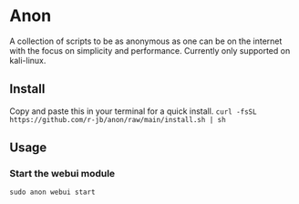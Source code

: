# Anon
 A collection of scripts to be as anonymous as one can be on the internet with the focus on simplicity and performance.
 Currently only supported on kali-linux.

## Install
Copy and paste this in your terminal for a quick install.
`curl -fsSL https://github.com/r-jb/anon/raw/main/install.sh | sh`

## Usage

### Start the webui module
`sudo anon webui start`